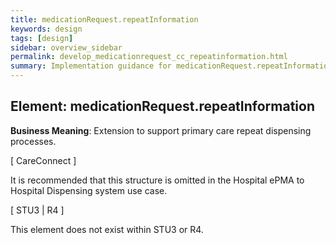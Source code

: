 ```yaml
---
title: medicationRequest.repeatInformation
keywords: design
tags: [design]
sidebar: overview_sidebar
permalink: develop_medicationrequest_cc_repeatinformation.html
summary: Implementation guidance for medicationRequest.repeatInformation
---
```


## Element: medicationRequest.repeatInformation

**Business Meaning**: Extension to support primary care repeat dispensing processes.

[ CareConnect ]

It is recommended that this structure is omitted in the Hospital ePMA to Hospital Dispensing system use case.
 
[ STU3 | R4 ]

This element does not exist within STU3 or R4.